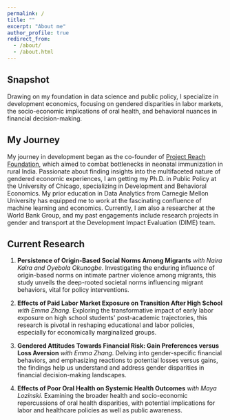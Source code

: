```yaml
---
permalink: /
title: ""
excerpt: "About me"
author_profile: true
redirect_from: 
  - /about/
  - /about.html
---
```


## Snapshot
Drawing on my foundation in data science and public policy, I specialize in development economics, focusing on gendered disparities in labor markets, the socio-economic implications of oral health, and behavioral nuances in financial decision-making.

## My Journey 
My journey in development began as the co-founder of [Project Reach Foundation](https://resolutionproject.org/ventures/project-reach/), which aimed to combat bottlenecks in neonatal immunization in rural India. Passionate about finding insights into the multifaceted nature of gendered economic experiences, I am getting my Ph.D. in Public Policy at the University of Chicago, specializing in Development and Behavioral Economics. My prior education in Data Analytics from Carnegie Mellon University has equipped me to work at the fascinating confluence of machine learning and economics. Currently, I am also a researcher at the World Bank Group, and my past engagements include research projects in gender and transport at the Development Impact Evaluation (DIME) team. 

## Current Research 
1. **Persistence of Origin-Based Social Norms Among Migrants** _with Naira Kalra and Oyebola Okunogbe_. Investigating the enduring influence of origin-based norms on intimate partner violence among migrants, this study unveils the deep-rooted societal norms influencing migrant behaviors, vital for policy interventions.

2. **Effects of Paid Labor Market Exposure on Transition After High School** _with Emma Zhang_. Exploring the transformative impact of early labor exposure on high school students' post-academic trajectories, this research is pivotal in reshaping educational and labor policies, especially for economically marginalized groups.

3. **Gendered Attitudes Towards Financial Risk: Gain Preferences versus Loss Aversion** _with Emma Zhang_. Delving into gender-specific financial behaviors, and emphasizing reactions to potential losses versus gains, the findings help us understand and address gender disparities in financial decision-making landscapes.

4. **Effects of Poor Oral Health on Systemic Health Outcomes** _with Maya Lozinski_. Examining the broader health and socio-economic repercussions of oral health disparities, with potential implications for labor and healthcare policies as well as public awareness.
